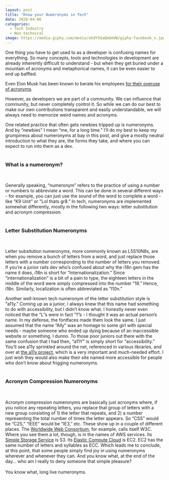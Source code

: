 ```yaml
---
layout: post
title: "Know your Numeronyms in Tech"
date: 2020-04-06
categories:
  - Tech Industry
  - Non-technical
image: https://media.giphy.com/media/ohdY5OaQmUmVW/giphy-facebook_s.jpg
---
```



One thing you have to get used to as a developer is confusing names for everything. So many concepts, tools and technologies in development are already inherently difficult to understand - but when they get buried under a mountain of acronyms and metaphorical names, it can be even easier to end up baffled.

Even Elon Musk has been known to berate his employees [for their overuse of acronyms](https://gist.github.com/klaaspieter/12cd68f54bb71a3940eae5cdd4ea1764).

However, as developers we are part of a community. We can influence that community, but never completely control it. So while we can do our best to make our own contributions transparent and easily understandable, we will always need to memorize weird names and acronyms.

One related practice that often gets newbies tripped up is numeronyms. And by “newbies” I mean “me, for a long time.” I’ll do my best to keep my grumpiness about numeronyms at bay in this post, and give a mostly neutral introduction to what they are, the forms they take, and where you can expect to run into them as a dev.
<br/>
<br/>
### What is a numeronym?    
<br/>

Generally speaking, “numeronym” refers to the practice of using a number or numbers to abbreviate a word. This can be done in several different ways - for example, you can just use the sound of the word to complete a word - like “K9 Unit” or "Lol thats gr8.” In tech, numeronyms are implemented somewhat differently, mostly in the following two ways: letter substitution and acronym compression.
<br/>
<br/>
### Letter Substitution Numeronyms  
<br/>

Letter subsitution numeronyms, more commonly known as L5S10N8s, are when you remove a bunch of letters from a word, and just replace those letters with a number corresponding to the number of letters you removed. If you’re a junior rails dev who’s confused about why the i18n gem has the name it does, i18n is short for “Internationalization.” Since “internationalization” is a bit of a pain to type, the eighteen letters in the middle of the word were simply compressed into the number “18.” Hence, i18n. Similarly, localization is often abbreviated as “l10n.”

Another well-known tech numeronym of the letter substitution style is “a11y.” Coming up as a junior, I always knew that this name had something to do with accessibility, but I didn’t know what. I honestly never even noticed that the “L”s were in fact “1”s - I thought it was an actual person’s name. In my defense, the fontfaces made them look the same. I just assumed that the name “Ally” was an homage to some girl with special needs - maybe someone who ended up dying because of an inaccessible website or something, I dunno. To those poor juniors out there with the same confusion that I had then, “a11Y” is simply short for “accessibility.” You’ll see a11y sprinkled around the net, referenced in various libraries, and over at [the a11y project](https://a11yproject.com/), which is a very important and much-needed effort. I just wish they would also make their site named more accessible for people who don’t know about frigging numeronyms.
<br/>
<br/>
### Acronym Compression Numeronyms
<br/>

Acronym compression numeronyms are basically just acronyms where, if you notice any repeating letters, you replace that group of letters with a new group consisting of 1) the letter that repeats, and 2) a number representing the total number of times the letter appears. So “CSS” would be “C2S,” “IEEE” would be “IE3,” etc. These show up in a couple of different places. The [Worldwide Web Consortium](https://www.w3.org/), for example, calls itself W3C. Where you see them a lot, though, is in the names of AWS services. Its [Simple Storage Service](https://aws.amazon.com/s3/) is S3. Its [Elastic Compute Cloud](https://aws.amazon.com/ec2/) is EC2. EC2 has the same number of letters and syllables as ECC. Which leads me to conclude, at this point, that some people simply find joy in using numeronyms wherever and whenever they can. And you know what, at the end of the day… who am I really to deny someone that simple pleasure?
<br/>
<br/>
You know what, long live numeronyms.
